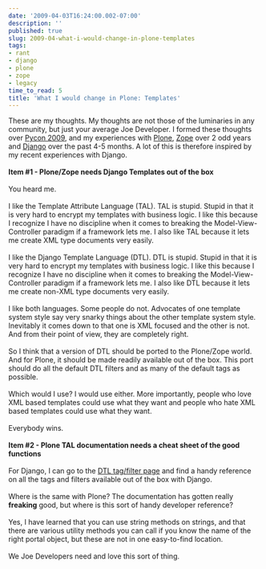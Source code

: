 ```yaml
---
date: '2009-04-03T16:24:00.002-07:00'
description: ''
published: true
slug: 2009-04-what-i-would-change-in-plone-templates
tags:
- rant
- django
- plone
- zope
- legacy
time_to_read: 5
title: 'What I would change in Plone: Templates'
---
```


These are my thoughts. My thoughts are not those of the luminaries in any community, but just your average Joe Developer. I formed these thoughts over <a href="http://us.pycon.org/2009">Pycon 2009</a>, and my experiences with <a href="http://plone.org">Plone</a>, <a href="http://zope.org">Zope</a> over 2 odd years and <a href="http://djangoproject.com">Django</a> over the past 4-5 months. A lot of this is therefore inspired by my recent experiences with Django.<br /><br /><span style="font-weight: bold;">Item #1 - Plone/Zope needs Django Templates out of the box</span><br /><br />You heard me.<br /><br />I like the Template Attribute Language (TAL). TAL is stupid. Stupid in that it is very hard to encrypt my templates with business logic. I like this because I recognize I have no discipline when it comes to breaking the Model-View-Controller paradigm if a framework lets me. I also like TAL because it lets me create XML type documents very easily.<br /><br />I like the Django Template Language (DTL). DTL is stupid. Stupid in that it is very hard to encrypt my templates with business logic. I like this because I recognize I have no discipline when it comes to breaking the Model-View-Controller paradigm if a framework lets me. I also like DTL because it lets me create non-XML type documents very easily.<br /><br />I like both languages. Some people do not. Advocates of one template system style say very snarky things about the other template system style. Inevitably it comes down to that one is XML focused and the other is not. And from their point of view, they are completely right.<br /><br />So I think that a version of DTL should be ported to the Plone/Zope world. And for Plone, it should be made readily available out of the box. This port should do all the default DTL filters and as many of the default tags as possible.<br /><br />Which would I use? I would use either. More importantly, people who love XML based templates could use what they want and people who hate XML based templates could use what they want.<br /><br />Everybody wins.<br /><br /><span style="font-weight: bold;">Item #2 - Plone TAL documentation needs a cheat sheet of the good functions</span><br /><br />For Django, I can go to the <a href="http://docs.djangoproject.com/en/dev/ref/templates/builtins/">DTL tag/filter page</a> and find a handy reference on all the tags and filters available out of the box with Django.<br /><br />Where is the same with Plone? The documentation has gotten really <span style="font-weight: bold;">freaking</span> good, but where is this sort of handy developer reference?<br /><br />Yes, I have learned that you can use string methods on strings, and that there are various utility methods you can call if you know the name of the right portal object, but these are not in one easy-to-find location.<br /><br />We Joe Developers need and love this sort of thing.
